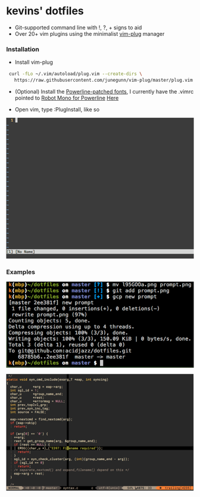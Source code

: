# kevins' dotfiles

* Git-supported command line with !, ?, + signs to aid
* Over 20+ vim plugins using the minimalist [vim-plug](https://github.com/junegunn/vim-plug) manager

### Installation

* Install vim-plug
```bash
 curl -fLo ~/.vim/autoload/plug.vim --create-dirs \
   https://raw.githubusercontent.com/junegunn/vim-plug/master/plug.vim
```

* (Optional) Install the [Powerline-patched fonts](https://github.com/powerline/fonts), I currently have the .vimrc pointed to [Robot Mono for Powerline](https://github.com/powerline/fonts/blob/master/RobotoMono/Roboto%20Mono%20for%20Powerline.ttf) [Here](https://github.com/acidjazz/dotfiles/blob/master/.vimrc#L143)

* Open vim, type :PlugInstall, like so


![vim-plug](https://raw.githubusercontent.com/junegunn/i/master/vim-plug/installer.gif)


### Examples

![shell prompt](/prompt.png)


![terminal prompt](/terminal.png)
